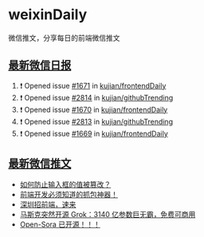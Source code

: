 # weixinDaily
微信推文，分享每日的前端微信推文

## [最新微信日报](https://github.com/kujian/weixinDaily/issues)

<!--START_SECTION:activity-->
1. ❗ Opened issue [#1671](https://github.com/kujian/frontendDaily/issues/1671) in [kujian/frontendDaily](https://github.com/kujian/frontendDaily)
2. ❗ Opened issue [#2814](https://github.com/kujian/githubTrending/issues/2814) in [kujian/githubTrending](https://github.com/kujian/githubTrending)
3. ❗ Opened issue [#1670](https://github.com/kujian/frontendDaily/issues/1670) in [kujian/frontendDaily](https://github.com/kujian/frontendDaily)
4. ❗ Opened issue [#2813](https://github.com/kujian/githubTrending/issues/2813) in [kujian/githubTrending](https://github.com/kujian/githubTrending)
5. ❗ Opened issue [#1669](https://github.com/kujian/frontendDaily/issues/1669) in [kujian/frontendDaily](https://github.com/kujian/frontendDaily)
<!--END_SECTION:activity-->


## [最新微信推文](https://weixin.qdkfweb.cn/)

<!-- BLOG-POST-LIST:START -->
- [如何防止输入框的值被篡改？](https://weixin.qdkfweb.cn/41531.html)
- [前端开发必须知道的抓包神器！](https://weixin.qdkfweb.cn/41525.html)
- [深圳招前端，速来](https://weixin.qdkfweb.cn/41504.html)
- [马斯克突然开源 Grok：3140 亿参数巨无霸，免费可商用](https://weixin.qdkfweb.cn/41506.html)
- [Open-Sora 已开源！！！](https://weixin.qdkfweb.cn/41499.html)
<!-- BLOG-POST-LIST:END -->